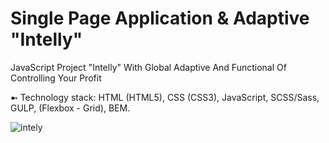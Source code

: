 # Single Page Application & Adaptive "Intelly"
JavaScript Project "Intelly" With Global Adaptive And Functional Of Controlling Your Profit

➼ Technology stack: HTML (HTML5), CSS (CSS3), JavaScript, SCSS/Sass, GULP, (Flexbox - Grid), BEM.

![intely](https://github.com/oscar223Po/intelly/assets/99406219/840d486b-c870-4928-bd20-35916c93ed4d)
